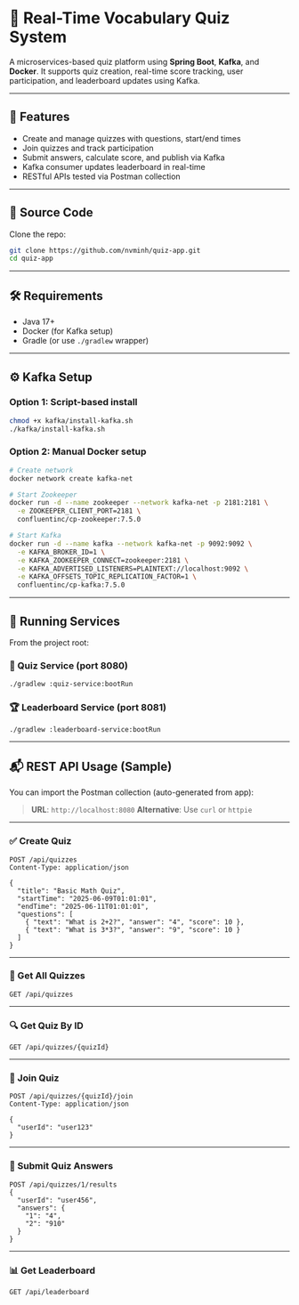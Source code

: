 
# 🧠 Real-Time Vocabulary Quiz System

A microservices-based quiz platform using **Spring Boot**, **Kafka**, and **Docker**. It supports quiz creation, real-time score tracking, user participation, and leaderboard updates using Kafka.

---

## 📌 Features

- Create and manage quizzes with questions, start/end times
- Join quizzes and track participation
- Submit answers, calculate score, and publish via Kafka
- Kafka consumer updates leaderboard in real-time
- RESTful APIs tested via Postman collection

---

## 📂 Source Code

Clone the repo:

```bash
git clone https://github.com/nvminh/quiz-app.git
cd quiz-app
````

---

## 🛠 Requirements

* Java 17+
* Docker (for Kafka setup)
* Gradle (or use `./gradlew` wrapper)

---

## ⚙️ Kafka Setup

### Option 1: Script-based install

```bash
chmod +x kafka/install-kafka.sh
./kafka/install-kafka.sh
```

### Option 2: Manual Docker setup

```bash
# Create network
docker network create kafka-net

# Start Zookeeper
docker run -d --name zookeeper --network kafka-net -p 2181:2181 \
  -e ZOOKEEPER_CLIENT_PORT=2181 \
  confluentinc/cp-zookeeper:7.5.0

# Start Kafka
docker run -d --name kafka --network kafka-net -p 9092:9092 \
  -e KAFKA_BROKER_ID=1 \
  -e KAFKA_ZOOKEEPER_CONNECT=zookeeper:2181 \
  -e KAFKA_ADVERTISED_LISTENERS=PLAINTEXT://localhost:9092 \
  -e KAFKA_OFFSETS_TOPIC_REPLICATION_FACTOR=1 \
  confluentinc/cp-kafka:7.5.0
```

---

## 🚀 Running Services

From the project root:

### 🎯 Quiz Service (port 8080)

```bash
./gradlew :quiz-service:bootRun
```

### 🏆 Leaderboard Service (port 8081)

```bash
./gradlew :leaderboard-service:bootRun
```

---

## 📬 REST API Usage (Sample)

You can import the Postman collection (auto-generated from app):

> **URL**: `http://localhost:8080`
> **Alternative**: Use `curl` or `httpie`

---

### ✅ Create Quiz

```http
POST /api/quizzes
Content-Type: application/json

{
  "title": "Basic Math Quiz",
  "startTime": "2025-06-09T01:01:01",
  "endTime": "2025-06-11T01:01:01",
  "questions": [
    { "text": "What is 2+2?", "answer": "4", "score": 10 },
    { "text": "What is 3*3?", "answer": "9", "score": 10 }
  ]
}
```

---

### 📄 Get All Quizzes

```http
GET /api/quizzes
```

---

### 🔍 Get Quiz By ID

```http
GET /api/quizzes/{quizId}
```

---

### 👤 Join Quiz

```http
POST /api/quizzes/{quizId}/join
Content-Type: application/json

{
  "userId": "user123"
}
```

---

### 📝 Submit Quiz Answers

```http
POST /api/quizzes/1/results
{
  "userId": "user456",
  "answers": {
    "1": "4",
    "2": "910"
  }
}
```

---

### 📊 Get Leaderboard

```http
GET /api/leaderboard
```
